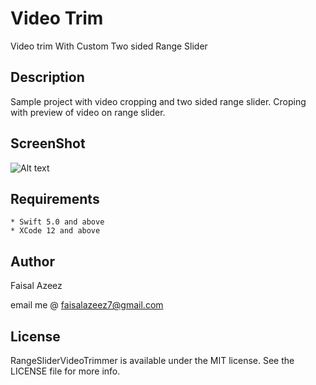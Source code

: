 # Video Trim

Video trim With Custom Two sided Range Slider

## Description

Sample project with video cropping and two sided range slider.
Croping with preview of video on range slider.

## ScreenShot

![Alt text](/screenshot.gif?raw=true "Optional Title")

## Requirements

```
* Swift 5.0 and above
* XCode 12 and above
```
## Author

Faisal Azeez

email me @ <faisalazeez7@gmail.com>


## License

RangeSliderVideoTrimmer is available under the MIT license. See the LICENSE file for more info.
